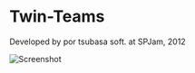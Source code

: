 Twin-Teams
==========

Developed by por tsubasa soft. at SPJam, 2012

![Screenshot](http://tsubasa.com.br/blog/wp-content/uploads/2012/09/twinteamssreens.png)
